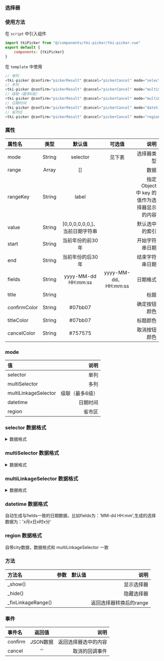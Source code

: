 ### 选择器

### 使用方法
在 `script` 中引入组件
``` javascript
import tkiPicker from "@/components/tki-picker/tki-picker.vue"
export default {
    components: {tkiPicker}
}
```
在 `template` 中使用
``` javascript
// 单列
<tki-picker @confirm="pickerResult" @cancel="pickerCancel" mode="selector" ref="selector" :value="[12]" :range="selector" rangeKey="label" />
// 多列
<tki-picker @confirm="pickerResult" @cancel="pickerCancel" mode="multiSelector" ref="multiSelector" :value="[12,12,12]" :range="multiSelector" rangeKey="label" />
// 级联（最多6级）
<tki-picker @confirm="pickerResult" @cancel="pickerCancel" mode="multiLinkageSelector" ref="multiLinkageSelector" :deepLength="3" :value="[1,9,0]" :range="mpValue" rangeKey="label" />
// 日期时间
<tki-picker @confirm="pickerResult" @cancel="pickerCancel" mode="datetime" ref="datetime" :fields="fields" :start="start" :value="value" :end="end" />
// 省市区
<tki-picker @confirm="pickerResult" @cancel="pickerCancel" mode="region" ref="region" :value="[1,1,1]" :deepLength="3"/>
```
### 属性
|属性名|类型|默认值|可选值|说明|
|:-|:-:|:--:|:--:|-:|
|mode|String|selector|见下表|选择器类型|
|range|Array|[]| |数据|
|rangeKey|String|label| |指定 Object 中 key 的值作为选择器显示的内容|
|value|String|[0,0,0,0,0,0,]、当前日期字符串| |默认选中的索引|
|start|String|当前年份的前30年| |开始字符串日期|
|end|String|当前年份的后30年| |结束字符串日期|
|fields|String|yyyy-MM-dd HH:mm:ss| yyyy-MM-dd、HH:mm:ss |日期格式|
|title|String| | |标题|
|confirmColor|String|#07bb07| |确定按钮颜色|
|titleColor|String|#07bb07| |标题颜色|
|cancelColor|String|#757575| |取消按钮颜色|

### mode
|值|说明|
|:-|-:|
|selector|单列|
|multiSelector|多列|
|multiLinkageSelector|级联（最多6级）|
|datetime|日期时间|
|region|省市区|

### selector 数据格式
<details>
<summary>数据格式</summary>

``` json
[
    { label: '1', value: '1' }, 
    { label: '2', value: '2' }
]
```
</details>

### multiSelector 数据格式
<details>
<summary>数据格式</summary>

``` json
[
    [
        { label: '1', value: '1' },
        { label: '2', value: '2' },
        { label: '3', value: '3' },
        { label: '4', value: '4' },
    ],
    [
        { label: '1', value: '1' },
        { label: '2', value: '2' },
        { label: '3', value: '3' },
    ],
    [
        { label: '1', value: '1' },
        { label: '2', value: '2' },
    ],
],
```
</details>

### multiLinkageSelector 数据格式
<details>
<summary>数据格式</summary>

``` json
[
    {
        "label": 'phone',
        value: 0,
        children: [
            {
                "label": 'iphone',
                value: 1,
                children: [{
                    "label": 'iphoneX',
                    value: 1
                },
                {
                    "label": 'iphone8',
                    value: 2
                }, {
                    "label": 'iphone8 Plus',
                    value: 3
                }]
            },
            {
                "label": 'android',
                value: 1,
                children: [
                    {
                        "label": 'vivo',
                        value: 1
                    },
                    {
                        "label": '魅族',
                        value: 2
                    }, {
                        "label": '小米',
                        value: 3
                    }
                ]
            }
        ]
    },
    {
        "label": 'PC',
        value: 0,
        children: [
            {
                "label": 'mac',
                value: 1,
                children: [
                    {
                        "label": 'macbook Pro',
                        value: 1
                    },
                    {
                        "label": 'iMac',
                        value: 2
                    }, {
                        "label": 'mackbook',
                        value: 3
                    }, {
                        "label": 'mackbook air',
                        value: 3
                    }
                ]
            },
            {
                "label": 'windows',
                value: 1,
                children: [
                    {
                        "label": 'dell',
                        value: 1
                    },
                    {
                        "label": 'surface',
                        value: 2
                    }, {
                        "label": 'thinkpad',
                        value: 3
                    }
                ]
            }
        ]
    }
]
```
</details>

### datetime 数据格式
自动生成与fields一致的日期数据，比如fields为：'MM-dd HH:mm',生成的选择数据为：'x月x日x时x分'

### region 数据格式
自带city数据，数据格式和 multiLinkageSelector 一致

### 方法
|方法名|参数|默认值|说明|
|:-|:-:|:--:|-:|
|_show()| | |显示选择器|
|_hide()| | |隐藏选择器|
|_fixLinkageRange()| | |返回选择器转换后的range|

### 事件
|事件名|返回值|说明|
|:-|:-:|-:|
|confirm|JSON数据|返回选择器选中的内容|
|cancel|''|取消的回调事件|
